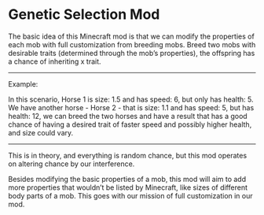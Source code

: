 # Genetic Selection Mod

The basic idea of this Minecraft mod is that we can modify the properties of each mob with full customization from breeding mobs. Breed two mobs with desirable traits (determined through the mob’s properties), the offspring has a chance of inheriting x trait.

---
Example:

In this scenario, Horse 1 is size: 1.5 and has speed: 6, but only has health: 5. We have another horse - Horse 2 - that is size: 1.1 and has speed: 5, but has health: 12, we can breed the two horses and have a result that has a good chance of having a desired trait of faster speed and possibly higher health, and size could vary.

---

This is in theory, and everything is random chance, but this mod operates on altering chance by our interference.

Besides modifying the basic properties of a mob, this mod will aim to add more properties that wouldn’t be listed by Minecraft, like sizes of different body parts of a mob. This goes with our mission of full customization in our mod.
